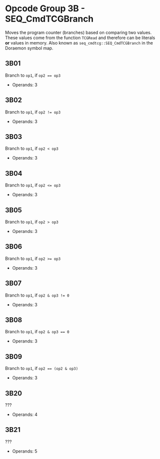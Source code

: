# Opcode Group 3B - SEQ_CmdTCGBranch

Moves the program counter (branches) based on comparing two values. These values come from the function `TCGRead`
and therefore can be literals **or** values in memory. Also known as `seq_cmdtcg::SEQ_CmdTCGBranch` in the Doraemon
symbol map.

## 3B01

Branch to `op1`, if `op2 == op3`

- Operands: 3

## 3B02

Branch to `op1`, if `op2 != op3`

- Operands: 3

## 3B03

Branch to `op1`, if `op2 < op3`

- Operands: 3

## 3B04

Branch to `op1`, if `op2 <= op3`

- Operands: 3

## 3B05

Branch to `op1`, if `op2 > op3`

- Operands: 3

## 3B06

Branch to `op1`, if `op2 >= op3`

- Operands: 3

## 3B07

Branch to `op1`, if `op2 & op3 != 0`

- Operands: 3

## 3B08

Branch to `op1`, if `op2 & op3 == 0`

- Operands: 3

## 3B09

Branch to `op1`, if `op2 == (op2 & op3)`

- Operands: 3

## 3B20

???

- Operands: 4

## 3B21

???

- Operands: 5

